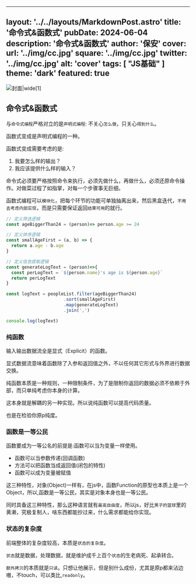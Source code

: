 <!--
 * @Author: zengguangchao's macbook air 695614960@qq.com
 * @Date: 2024-06-04 23:19:47
 * @LastEditors: zengguangchao's macbook air 695614960@qq.com
 * @LastEditTime: 2024-06-12 22:11:04
 * @FilePath: /ovorange/src/pages/posts/命令式&函数式.md
 * @Description: 这是默认设置,请设置`customMade`, 打开koroFileHeader查看配置 进行设置: https://github.com/OBKoro1/koro1FileHeader/wiki/%E9%85%8D%E7%BD%AE
-->
---
layout: '../../layouts/MarkdownPost.astro'
title: '命令式&函数式'
pubDate: 2024-06-04
description: '命令式&函数式'
author: '保安'
cover:
  url: '../img/cc.jpg'
  square: '../img/cc.jpg'
  twitter: '../img/cc.jpg'
  alt: 'cover'
tags: [ "JS基础" ]
theme: 'dark'
featured: true
---

![封面|wide](/img/cc.jpg)[1]

## 命令式&函数式

与`命令式编程`严格对立的是`声明式编程`: 不关心`怎么做`，只关心`得到什么`。

函数式变成是声明式编程的一种。

函数式变成需要考虑的是:
1. 我要怎么样的输出？
2. 我应该提供什么样的输入？

命令式必须要严格按照命令来执行，必须先做什么，再做什么，必须还原命令操作。对做菜过程了如指掌，对每一个步骤事无巨细。

函数式编程可以`模块化`，把每个环节的功能可单独抽离出来，然后黑盒迭代，`不用去考虑内部实现`，而是只需要保证返回`结果可用`的就行。

```javascript
// 定义筛选逻辑
const ageBiggerThan24 = (person)=> person.age >= 24

// 定义排序逻辑
const smallAgeFirst = (a, b) => {
  return a.age - b.age
}

// 定义信息提取逻辑
const generateLogText = (person)=>{
  const perLogText = `${person.name}'s age is ${person.age}`
  return perLogText
}

const logText = peopleList.filter(ageBiggerThan24)
                      .sort(smallAgeFirst)
                      .map(generateLogText)
                      .join(',')

console.log(logText)

```

### 纯函数

输入输出数据流全是显式（Explicit）的函数。

显式数据流意味着函数除了入参和返回值之外，不以任何其它形式与外界进行数据交换。

纯函数本质是一种规则，一种限制条件，为了是限制你返回的数据必须不依赖于外部，而只单纯考虑你本身的计算。

这本身就是解耦的另一种实现。所以说纯函数可以提高代码质量。

也是在检验你原p纯度。

### 函数是一等公民

函数要成为一等公名的前提是:函数可以当为变量一样使用。
- 函数可以当参数传递(回调函数)
- 方法可以把函数当成返回值(闭包的特性)
- 函数可以成为变量被赋值

这三种特性，对象(Object)一样有，在js中，函数Function的原型也本质上是一个Object，所以,函数是一等公民，其实是对象本身也是一等公民。

同时具备这三种特性，那么这种语言就有`最高自由度`，所以js，好比`黑子的篮球`里的黄濑，究极复制人，啥东西都能抄过来，什么需求都能给你实现。

### 状态的复杂度

前端整体的复杂度较高，本质是`状态的复杂度`。

`状态`就是数据，处理数据，就是维护成千上百个`状态`的生老病死、起承转合。

`额外拷贝`的本质就是`只读`。只想让他展示，但是别什么成份，尤其是原p都来沾边嗷，不touch，可以类比,`readonly`。

